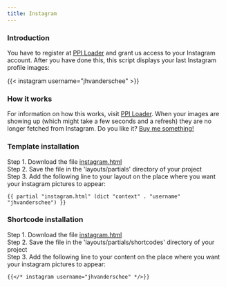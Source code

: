 ```yaml
---
title: Instagram
---
```


### Introduction

You have to register at [PPI Loader](https://profilepageimages.usecue.com) and grant us access to your Instagram account. After you have done this, this script displays your last Instagram profile images:

{{< instagram username="jhvanderschee" >}}

### How it works

For information on how this works, visit [PPI Loader](https://profilepageimages.usecue.com). When your images are showing up (which might take a few seconds and a refresh) they are no longer fetched from Instagram. Do you like it? [Buy me something!](/donate/)

### Template installation

Step 1. Download the file [instagram.html](https://raw.githubusercontent.com/jhvanderschee/hugocodex/main/layouts/partials/instagram.html)
<br />Step 2. Save the file in the 'layouts/partials' directory of your project
<br />Step 3. Add the following line to your layout on the place where you want your instagram pictures to appear:

```
{{ partial "instagram.html" (dict "context" . "username" "jhvanderschee") }}
```

### Shortcode installation

Step 1. Download the file [instagram.html](https://raw.githubusercontent.com/jhvanderschee/hugocodex/main/layouts/shortcodes/instagram.html)
<br />Step 2. Save the file in the 'layouts/partials/shortcodes' directory of your project
<br />Step 3. Add the following line to your content on the place where you want your instagram pictures to appear:

```
{{</* instagram username="jhvanderschee" */>}}
```